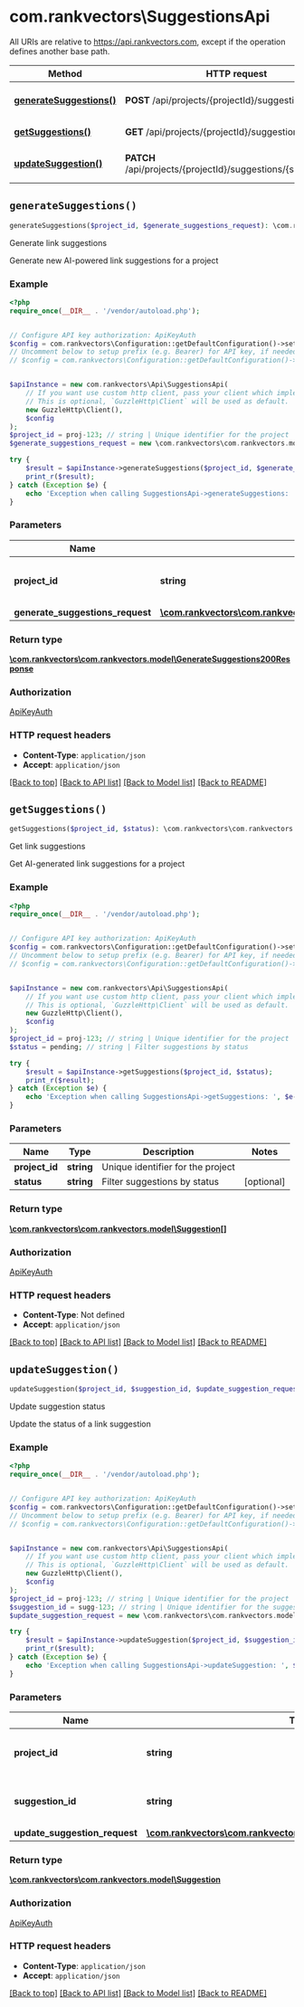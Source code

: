 # com.rankvectors\SuggestionsApi

All URIs are relative to https://api.rankvectors.com, except if the operation defines another base path.

| Method | HTTP request | Description |
| ------------- | ------------- | ------------- |
| [**generateSuggestions()**](SuggestionsApi.md#generateSuggestions) | **POST** /api/projects/{projectId}/suggestions | Generate link suggestions |
| [**getSuggestions()**](SuggestionsApi.md#getSuggestions) | **GET** /api/projects/{projectId}/suggestions | Get link suggestions |
| [**updateSuggestion()**](SuggestionsApi.md#updateSuggestion) | **PATCH** /api/projects/{projectId}/suggestions/{suggestionId} | Update suggestion status |


## `generateSuggestions()`

```php
generateSuggestions($project_id, $generate_suggestions_request): \com.rankvectors\com.rankvectors.model\GenerateSuggestions200Response
```

Generate link suggestions

Generate new AI-powered link suggestions for a project

### Example

```php
<?php
require_once(__DIR__ . '/vendor/autoload.php');


// Configure API key authorization: ApiKeyAuth
$config = com.rankvectors\Configuration::getDefaultConfiguration()->setApiKey('Authorization', 'YOUR_API_KEY');
// Uncomment below to setup prefix (e.g. Bearer) for API key, if needed
// $config = com.rankvectors\Configuration::getDefaultConfiguration()->setApiKeyPrefix('Authorization', 'Bearer');


$apiInstance = new com.rankvectors\Api\SuggestionsApi(
    // If you want use custom http client, pass your client which implements `GuzzleHttp\ClientInterface`.
    // This is optional, `GuzzleHttp\Client` will be used as default.
    new GuzzleHttp\Client(),
    $config
);
$project_id = proj-123; // string | Unique identifier for the project
$generate_suggestions_request = new \com.rankvectors\com.rankvectors.model\GenerateSuggestionsRequest(); // \com.rankvectors\com.rankvectors.model\GenerateSuggestionsRequest

try {
    $result = $apiInstance->generateSuggestions($project_id, $generate_suggestions_request);
    print_r($result);
} catch (Exception $e) {
    echo 'Exception when calling SuggestionsApi->generateSuggestions: ', $e->getMessage(), PHP_EOL;
}
```

### Parameters

| Name | Type | Description  | Notes |
| ------------- | ------------- | ------------- | ------------- |
| **project_id** | **string**| Unique identifier for the project | |
| **generate_suggestions_request** | [**\com.rankvectors\com.rankvectors.model\GenerateSuggestionsRequest**](../Model/GenerateSuggestionsRequest.md)|  | [optional] |

### Return type

[**\com.rankvectors\com.rankvectors.model\GenerateSuggestions200Response**](../Model/GenerateSuggestions200Response.md)

### Authorization

[ApiKeyAuth](../../README.md#ApiKeyAuth)

### HTTP request headers

- **Content-Type**: `application/json`
- **Accept**: `application/json`

[[Back to top]](#) [[Back to API list]](../../README.md#endpoints)
[[Back to Model list]](../../README.md#models)
[[Back to README]](../../README.md)

## `getSuggestions()`

```php
getSuggestions($project_id, $status): \com.rankvectors\com.rankvectors.model\Suggestion[]
```

Get link suggestions

Get AI-generated link suggestions for a project

### Example

```php
<?php
require_once(__DIR__ . '/vendor/autoload.php');


// Configure API key authorization: ApiKeyAuth
$config = com.rankvectors\Configuration::getDefaultConfiguration()->setApiKey('Authorization', 'YOUR_API_KEY');
// Uncomment below to setup prefix (e.g. Bearer) for API key, if needed
// $config = com.rankvectors\Configuration::getDefaultConfiguration()->setApiKeyPrefix('Authorization', 'Bearer');


$apiInstance = new com.rankvectors\Api\SuggestionsApi(
    // If you want use custom http client, pass your client which implements `GuzzleHttp\ClientInterface`.
    // This is optional, `GuzzleHttp\Client` will be used as default.
    new GuzzleHttp\Client(),
    $config
);
$project_id = proj-123; // string | Unique identifier for the project
$status = pending; // string | Filter suggestions by status

try {
    $result = $apiInstance->getSuggestions($project_id, $status);
    print_r($result);
} catch (Exception $e) {
    echo 'Exception when calling SuggestionsApi->getSuggestions: ', $e->getMessage(), PHP_EOL;
}
```

### Parameters

| Name | Type | Description  | Notes |
| ------------- | ------------- | ------------- | ------------- |
| **project_id** | **string**| Unique identifier for the project | |
| **status** | **string**| Filter suggestions by status | [optional] |

### Return type

[**\com.rankvectors\com.rankvectors.model\Suggestion[]**](../Model/Suggestion.md)

### Authorization

[ApiKeyAuth](../../README.md#ApiKeyAuth)

### HTTP request headers

- **Content-Type**: Not defined
- **Accept**: `application/json`

[[Back to top]](#) [[Back to API list]](../../README.md#endpoints)
[[Back to Model list]](../../README.md#models)
[[Back to README]](../../README.md)

## `updateSuggestion()`

```php
updateSuggestion($project_id, $suggestion_id, $update_suggestion_request): \com.rankvectors\com.rankvectors.model\Suggestion
```

Update suggestion status

Update the status of a link suggestion

### Example

```php
<?php
require_once(__DIR__ . '/vendor/autoload.php');


// Configure API key authorization: ApiKeyAuth
$config = com.rankvectors\Configuration::getDefaultConfiguration()->setApiKey('Authorization', 'YOUR_API_KEY');
// Uncomment below to setup prefix (e.g. Bearer) for API key, if needed
// $config = com.rankvectors\Configuration::getDefaultConfiguration()->setApiKeyPrefix('Authorization', 'Bearer');


$apiInstance = new com.rankvectors\Api\SuggestionsApi(
    // If you want use custom http client, pass your client which implements `GuzzleHttp\ClientInterface`.
    // This is optional, `GuzzleHttp\Client` will be used as default.
    new GuzzleHttp\Client(),
    $config
);
$project_id = proj-123; // string | Unique identifier for the project
$suggestion_id = sugg-123; // string | Unique identifier for the suggestion
$update_suggestion_request = new \com.rankvectors\com.rankvectors.model\UpdateSuggestionRequest(); // \com.rankvectors\com.rankvectors.model\UpdateSuggestionRequest

try {
    $result = $apiInstance->updateSuggestion($project_id, $suggestion_id, $update_suggestion_request);
    print_r($result);
} catch (Exception $e) {
    echo 'Exception when calling SuggestionsApi->updateSuggestion: ', $e->getMessage(), PHP_EOL;
}
```

### Parameters

| Name | Type | Description  | Notes |
| ------------- | ------------- | ------------- | ------------- |
| **project_id** | **string**| Unique identifier for the project | |
| **suggestion_id** | **string**| Unique identifier for the suggestion | |
| **update_suggestion_request** | [**\com.rankvectors\com.rankvectors.model\UpdateSuggestionRequest**](../Model/UpdateSuggestionRequest.md)|  | |

### Return type

[**\com.rankvectors\com.rankvectors.model\Suggestion**](../Model/Suggestion.md)

### Authorization

[ApiKeyAuth](../../README.md#ApiKeyAuth)

### HTTP request headers

- **Content-Type**: `application/json`
- **Accept**: `application/json`

[[Back to top]](#) [[Back to API list]](../../README.md#endpoints)
[[Back to Model list]](../../README.md#models)
[[Back to README]](../../README.md)
